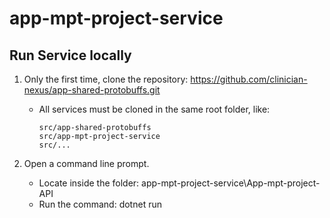 # app-mpt-project-service

## Run Service locally

1. Only the first time, clone the repository: https://github.com/clinician-nexus/app-shared-protobuffs.git
	- All services must be cloned in the same root folder, like:
	
        ```
		src/app-shared-protobuffs
		src/app-mpt-project-service
		src/...
        ```

2. Open a command line prompt.
   - Locate inside the folder: app-mpt-project-service\App-mpt-project-API
   - Run the command: dotnet run